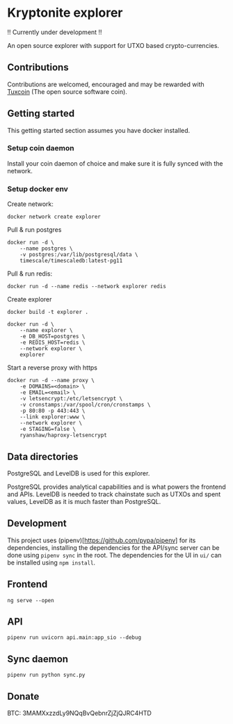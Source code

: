 # Kryptonite explorer
!! Currently under development !!

An open source explorer with support for UTXO based crypto-currencies.

## Contributions
Contributions are welcomed, encouraged and may be rewarded with [Tuxcoin](https://tuxcoin.io) (The open source software coin). 

## Getting started

This getting started section assumes you have docker installed.

### Setup coin daemon
Install your coin daemon of choice and make sure it is fully synced with the network.

### Setup docker env
Create network:
```
docker network create explorer
```

Pull & run postgres
```
docker run -d \
	--name postgres \
	-v postgres:/var/lib/postgresql/data \
	timescale/timescaledb:latest-pg11
```

Pull & run redis:
```
docker run -d --name redis --network explorer redis
```

Create explorer
```
docker build -t explorer .

docker run -d \
	--name explorer \
	-e DB_HOST=postgres \
	-e REDIS_HOST=redis \
	--network explorer \
	explorer

```

Start a reverse proxy with https
```
docker run -d --name proxy \
	-e DOMAINS=<domain> \
	-e EMAIL=<email> \
	-v letsencrypt:/etc/letsencrypt \
	-v cronstamps:/var/spool/cron/cronstamps \
	-p 80:80 -p 443:443 \
	--link explorer:www \
	--network explorer \
	-e STAGING=false \
	ryanshaw/haproxy-letsencrypt
```

## Data directories

PostgreSQL and LevelDB is used for this explorer. 

PostgreSQL provides analytical capabilities and is what powers the frontend and APIs. LevelDB is needed to track chainstate such as UTXOs and spent values, LevelDB as it is much faster than PostgreSQL.

## Development

This project uses (pipenv)[https://github.com/pypa/pipenv] for its dependencies, installing the dependencies for the API/sync server can be done using `pipenv sync` in the root. The dependencies for the UI in `ui/` can be installed using `npm install`.

## Frontend
`ng serve --open`

## API
`pipenv run uvicorn api.main:app_sio --debug`

## Sync daemon
`pipenv run python sync.py`

## Donate

BTC: 3MAMXxzzdLy9NQqBvQebnrZjZjQJRC4HTD